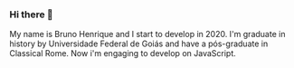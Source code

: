 ### Hi there 👋
My name is Bruno Henrique and I start to develop in 2020. I'm graduate in history by Universidade Federal de Goiás and have a pós-graduate in Classical Rome. Now i'm engaging to develop on JavaScript. 
<!--
**brunohenriquee12/brunohenriquee12** is a ✨ _special_ ✨ repository because its `README.md` (this file) appears on your GitHub profile.

Here are some ideas to get you started:

- 🔭 I’m currently working on ...
- 🌱 I’m currently learning ...
- 👯 I’m looking to collaborate on ...
- 🤔 I’m looking for help with ...
- 💬 Ask me about ...
- 📫 How to reach me: ...
- 😄 Pronouns: ...
- ⚡ Fun fact: ...
-->

